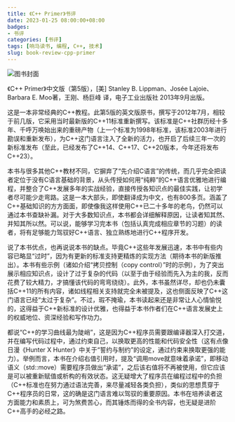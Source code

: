 ```yaml
---
title: 《C++ Primer》书评
date: 2023-01-25 08:00:00+08:00
badges:
- 书评
categories: [书评]
tags: [响马读书, 编程, C++, 技术]
slug: book-review-cpp-primer
---
```


<div class="p-3 text-center">
  <img class="img-fluid" src="/images/2023/0125/book-cover.png" alt="图书封面" style="max-width:400px; max-height:400px;">
</div>

《C++ Primer》中文版（第5版），[美] Stanley B. Lippman、Josée Lajoie、Barbara E. Moo著，王刚、杨巨峰 译，电子工业出版社 2013年9月出版。

这是一本非常经典的C++教程。此第5版的英文版原书，撰写于2012年7月，相较于前几版，它采用当时最新版的C++11标准重新撰写。该标准是C++社群历经十多年、千呼万唤始出来的重磅产物（上一个标准为1998年标准，该标准2003年进行勘误和重新发布），为C++这门语言注入了全新的活力，也开启了后续三年一次的新标准发布（至此，已经发布了C++14、C++17、C++20版本，今年还将发布C++23）。

本书与很多其他C++教材不同，它摒弃了“先介绍C语言”的传统，而几乎完全把读者定位于没有C语言基础的背景，从头传授如何用“纯粹”的C++语言优雅地进行编程，并整合了C++发展多年的实战经验，直接传授各知识点的最佳实践，让初学者尽可能少走弯路。这是一本大部头，即使翻译成为中文，也有800多页。涵盖了C++基础知识的方方面面，即使像我这样使用C++已二十多年的老鸟，仍然可以通过本书查缺补漏。对于大多数知识点，本书都会详细解释原因，让读者知其然、并知其所以然。可以说，能够学习完本书（包括认真完成相应章节的习题）的读者，将有足够能力驾驭好C++语言、独立熟练地进行C++程序开发。

说了本书优点，也再说说本书的缺点。毕竟C++这些年发展迅速，本书中有些内容已略显“过时”，因为有更新的标准支持更精炼的实现方法（期待本书的新版推出）。本书有些示例（诸如介绍“拷贝控制（copy control）”时的示例），为了突出展示相应知识点，设计了过于复杂的代码（以至于由于经验而先入为主的我，反而花费了较大精力，才搞懂该代码的弯弯绕绕）。此外，本书虽然详尽，却也仍未囊括C++11的所有内容，诸如线程相关支持就完全未被提及，这也侧面反映了C++这门语言已经“太过于复杂”。不过，瑕不掩瑜，本书读起来还是非常让人心情愉悦的，这得益于C++新标准的设计优雅，也得益于本书作者们在C++语言发展史上的权威地位、资深经验和写作功力。

都说“C++的学习曲线最为陡峭”，这是因为C++程序员需要跟编译器深入打交道，并在编写代码过程中，通过约束自己，以换取更高的性能和代码安全性（这有点像日漫《Hunter X Hunter》中关于“誓约与制约”的设定，通过约束来换取更强的能力）。举例而言，本书在介绍右值引用时，提及“调用move就意味着承诺”，即移动语义（std::move）需要程序员做出“承诺”，之后该右值将不再被使用，但它应该是可以被重新赋值或析构的有效状态。这无疑增大了程序员在编程过程中的负担（C++标准也在努力通过语法完善，来尽量减轻各类负担），类似的思想贯穿于C++程序员的日常，这的确是这门语言难以驾驭的重要原因。本书在培养读者这方面能力和素质上，可为煞费苦心，而其锤炼而得的全书内容，也无疑是进阶C++高手的必经之路。
